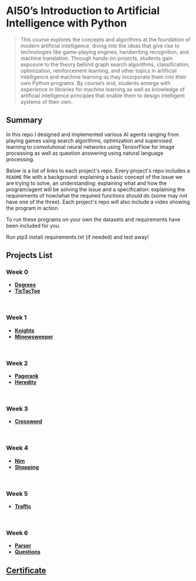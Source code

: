 # AI50’s Introduction to Artificial Intelligence with Python

> This course explores the concepts and algorithms at the foundation of modern artificial intelligence, 
diving into the ideas that give rise to technologies like game-playing engines, handwriting recognition, 
and machine translation. Through hands-on projects, students gain exposure to the theory behind graph 
search algorithms, classification, optimization, reinforcement learning, and other topics in artificial 
intelligence and machine learning as they incorporate them into their own Python programs. By course’s end, 
students emerge with experience in libraries for machine learning as well as knowledge of artificial intelligence 
principles that enable them to design intelligent systems of their own.

## Summary

In this repo I designed and implemented various AI agents ranging from playing games using search algorithms, optimization 
and supervised learning to convolutional neural networks using TensorFlow for image processing as well as question 
answering using natural language processing. 

Below is a list of links to each project's repo. Every project's repo includes a `README` file with a background: explaining
a basic concept of the issue we are trying to solve, an understanding: explaining what and how the program/agent will be solving the issue and 
a specification: explaining the requirements of how/what the required functions should do (some may not have one of the three). Each project's repo will also include a video showing the program in action.

To run these programs on your own the datasets and requirements have been included for you.  

Run pip3 install requirements.txt (if needed) and test away!

## Projects List

### Week 0  
   - [**Degrees**](https://github.com/GezimHakramaj/AI50/tree/master/degrees)
   - [**TicTacToe**](https://github.com/GezimHakramaj/AI50/tree/master/tictactoe)

</br>

### Week 1  
   
   - [**Knights**](https://github.com/GezimHakramaj/AI50/tree/master/knights)
   - [**Minewsweeper**](https://github.com/GezimHakramaj/AI50/tree/master/minesweeper)  

</br>

### Week 2
   
   - [**Pagerank**](https://github.com/GezimHakramaj/AI50/tree/master/pagerank)
   - [**Heredity**](https://github.com/GezimHakramaj/AI50/tree/master/heredity)

</br>

### Week 3
   
   - [**Crossword**](https://github.com/GezimHakramaj/AI50/tree/master/crossword)

</br>

### Week 4
   
   - [**Nim**](https://github.com/GezimHakramaj/AI50/tree/master/nim)
   - [**Shopping**](https://github.com/GezimHakramaj/AI50/tree/master/shopping)

</br>

### Week 5
   
   - [**Traffic**](https://github.com/GezimHakramaj/AI50/tree/master/traffic)
	
</br>

### Week 6
   
   - [**Parser**](https://github.com/GezimHakramaj/AI50/tree/master/parser)
   - [**Questions**](https://github.com/GezimHakramaj/AI50/tree/master/questions)


## [Certificate](https://certificates.cs50.io/41493385-ff83-443f-be4f-82fd7c2caec4.pdf?size=letter)
